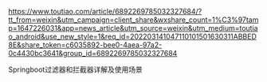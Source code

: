 https://www.toutiao.com/article/6892269785032327684/?tt_from=weixin&utm_campaign=client_share&wxshare_count=1%C3%97tamp=1647226031&app=news_article&utm_source=weixin&utm_medium=toutiao_android&use_new_style=1&req_id=202203141047110101501630311ABBED8E&share_token=c6035892-bee0-4aea-97a2-0c4430bc3641&group_id=6892269785032327684

Springboot过滤器和拦截器详解及使用场景